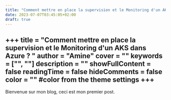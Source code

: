 ```yaml
---
title: "Comment mettre en place la supervision et le Monitoring d'un AKS dans Azure ? "
date: 2023-07-07T03:45:05+02:00
draft: true
---
```


+++
title = "Comment mettre en place la supervision et le Monitoring d'un AKS dans Azure ? "
author = "Amine"
cover = ""
keywords = ["", ""]
description = ""
showFullContent = false
readingTime = false
hideComments = false
color = "" #color from the theme settings
+++
---
Bienvenue sur mon blog, ceci est mon premier post.